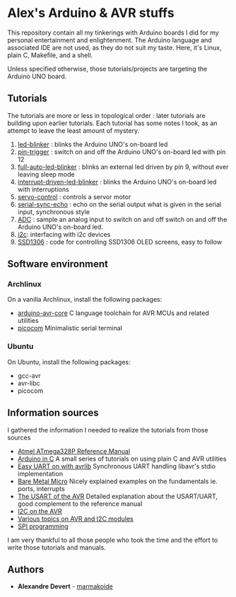 # Alex's Arduino & AVR stuffs

This repository contain all my tinkerings with Arduino boards I did for my 
personal entertainment and enlightenment. The Arduino language and associated 
IDE are not used, as they do not suit my taste. Here, it's Linux, plain C, 
Makefile, and a shell.

Unless specified otherwise, those tutorials/projects are targeting the Arduino
UNO board. 


## Tutorials

The tutorials are more or less in topological order : later tutorials are 
building upon earlier tutorials. Each tutorial has some notes I took, as an 
attempt to leave the least amount of mystery.

1. [led-blinker](tutorials/led-blinker) : blinks the Arduino UNO's on-board led 
1. [pin-trigger](tutorials/pin-trigger) : switch on and off the Arduino UNO's on-board led with pin 12
1. [full-auto-led-blinker](tutorials/full-auto-led-blinker) : blinks an external led driven by pin 9, without ever leaving sleep mode 
1. [interrupt-driven-led-blinker](tutorials/interrupt-driven-led-blinker) : blinks the Arduino UNO's on-board led with interruptions
1. [servo-control](tutorials/servo-control) : controls a servor motor
1. [serial-sync-echo](tutorials/serial-sync-echo) : echo on the serial output what is given in the serial input, synchronous style
1. [ADC](tutorials/analog-read) : sample an analog input to switch on and off switch on and off the Arduino UNO's on-board led.
1. [i2c](tutorials/i2c): interfacing with i2c devices 
1. [SSD1306](https://github.com/Matiasus/SSD1306) : code for controlling SSD1306 OLED screens, easy to follow

## Software environment

### Archlinux 

On a vanilla Archlinux, install the following packages:

* [arduino-avr-core](https://archlinux.org/packages/community/any/arduino-avr-core/) C language toolchain for AVR MCUs and related utilities
* [picocom](https://archlinux.org/packages/community/x86_64/picocom/) Minimalistic serial terminal


### Ubuntu

On Ubuntu, install the following packages:

* gcc-avr
* avr-libc
* picocom

## Information sources

I gathered the information I needed to realize the tutorials from those sources

* [Atmel ATmega328P Reference Manual](https://github.com/eerimoq/hardware-reference/blob/master/Atmel/atmega328p%20reference%20manual.pdf)
* [Arduino in C](https://balau82.wordpress.com/arduino-in-c) A small series of tutorials on using plain C and AVR utilities
* [Easy UART on with avrlib](https://appelsiini.net/2011/simple-usart-with-avr-libc/) Synchronous UART handling libavr's stdio implementation
* [Bare Metal Micro](https://baremetalmicro.com/) Nicely explained examples on the fundamentals ie. ports, interrupts
* [The USART of the AVR](https://maxembedded.com/2013/09/the-usart-of-the-avr/) Detailed explanation about the USART/UART, good complement to the reference manual
* [I2C on the AVR](http://www.avrbeginners.net/architecture/twi/twi.html)
* [Various topics on AVR and I2C modules](https://wolles-elektronikkiste.de/en)
* [SPI programming](https://mansfield-devine.com/speculatrix/2018/01/avr-basics-spi-on-the-atmega-part-1/)

I am very thankful to all those people who took the time and the effort to
write those tutorials and manuals.


## Authors

* **Alexandre Devert** - [marmakoide](https://github.com/marmakoide)
